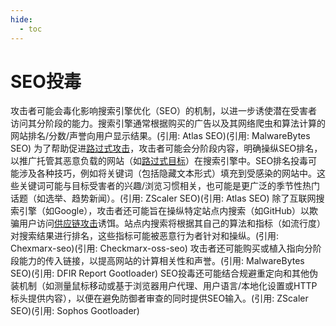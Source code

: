 ```yaml
---
hide:
  - toc
---
```


# SEO投毒

攻击者可能会毒化影响搜索引擎优化（SEO）的机制，以进一步诱使潜在受害者访问其分阶段的能力。搜索引擎通常根据购买的广告以及其网络爬虫和算法计算的网站排名/分数/声誉向用户显示结果。(引用: Atlas SEO)(引用: MalwareBytes SEO)  为了帮助促进[路过式攻击](https://attack.mitre.org/techniques/T1189)，攻击者可能会分阶段内容，明确操纵SEO排名，以推广托管其恶意负载的网站（如[路过式目标](https://attack.mitre.org/techniques/T1608/004)）在搜索引擎中。SEO排名投毒可能涉及各种技巧，例如将关键词（包括隐藏文本形式）填充到受感染的网站中。这些关键词可能与目标受害者的兴趣/浏览习惯相关，也可能是更广泛的季节性热门话题（如选举、趋势新闻）。(引用: ZScaler SEO)(引用: Atlas SEO)  除了互联网搜索引擎（如Google），攻击者还可能旨在操纵特定站点内搜索（如GitHub）以欺骗用户访问[供应链攻击](https://attack.mitre.org/techniques/T1195)诱饵。站点内搜索将根据其自己的算法和指标（如流行度）对搜索结果进行排名，这些指标可能被恶意行为者针对和操纵。(引用: Chexmarx-seo)(引用: Checkmarx-oss-seo)  攻击者还可能购买或植入指向分阶段能力的传入链接，以提高网站的计算相关性和声誉。(引用: MalwareBytes SEO)(引用: DFIR Report Gootloader)  SEO投毒还可能结合规避重定向和其他伪装机制（如测量鼠标移动或基于浏览器用户代理、用户语言/本地化设置或HTTP标头提供内容），以便在避免防御者审查的同时提供SEO输入。(引用: ZScaler SEO)(引用: Sophos Gootloader)
